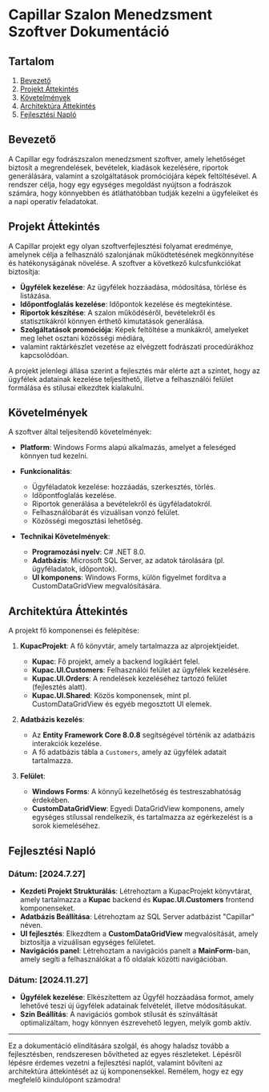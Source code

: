 # Capillar Szalon Menedzsment Szoftver Dokumentáció

## Tartalom

1. [Bevezető](#bevezető)
2. [Projekt Áttekintés](#projekt-áttekintés)
3. [Követelmények](#követelmények)
4. [Architektúra Áttekintés](#architektúra-áttekintés)
5. [Fejlesztési Napló](#fejlesztési-napló)

## Bevezető

A Capillar egy fodrászszalon menedzsment szoftver, amely lehetőséget biztosít a megrendelések, bevételek, kiadások kezelésére, riportok generálására, valamint a szolgáltatások promóciójára képek feltöltésével. A rendszer célja, hogy egy egységes megoldást nyújtson a fodrászok számára, hogy könnyebben és átláthatóbban tudják kezelni a ügyfeleiket és a napi operatív feladatokat.

## Projekt Áttekintés

A Capillar projekt egy olyan szoftverfejlesztési folyamat eredménye, amelynek célja a felhasználó szalonjának működtetésének megkönnyítése és hatékonyságának növelése. A szoftver a következő kulcsfunkciókat biztosítja:

- **Ügyfélek kezelése**: Az ügyfélek hozzáadása, módosítása, törlése és listázása.
- **Időpontfoglalás kezelése**: Időpontok kezelése és megtekintése.
- **Riportok készítése**: A szalon működéséről, bevételekről és statisztikákról könnyen érthető kimutatások generálása.
- **Szolgáltatások promóciója**: Képek feltöltése a munkákról, amelyeket meg lehet osztani közösségi médiára,&#x20;
- valamint raktárkészlet vezetése az elvégzett fodrászati procedúrákhoz kapcsolódóan.

A projekt jelenlegi állása szerint a fejlesztés már elérte azt a szintet, hogy az ügyfélek adatainak kezelése teljesíthető, illetve a felhasználói felület formálása és stílusai elkezdtek kialakulni.

## Követelmények

A szoftver által teljesítendő követelmények:

- **Platform**: Windows Forms alapú alkalmazás, amelyet a feleséged könnyen tud kezelni.

- **Funkcionalitás**:

  - Ügyféladatok kezelése: hozzáadás, szerkesztés, törlés.
  - Időpontfoglalás kezelése.
  - Riportok generálása a bevételekről és ügyféladatokról.
  - Felhasználóbarát és vizuálisan vonzó felület.
  - Közösségi megosztási lehetőség.

- **Technikai Követelmények**:

  - **Programozási nyelv**: C# .NET 8.0.
  - **Adatbázis**: Microsoft SQL Server, az adatok tárolására (pl. ügyféladatok, időpontok).
  - **UI komponens**: Windows Forms, külön figyelmet fordítva a CustomDataGridView megvalósítására.

## Architektúra Áttekintés

A projekt fő komponensei és felépítése:

1. **KupacProjekt**: A fő könyvtár, amely tartalmazza az alprojektjeidet.

   - **Kupac**: Fő projekt, amely a backend logikáért felel.
   - **Kupac.UI.Customers**: Felhasználói felület az ügyfélek kezelésére.
   - **Kupac.UI.Orders**: A rendelések kezeléséhez tartozó felület (fejlesztés alatt).
   - **Kupac.UI.Shared**: Közös komponensek, mint pl. CustomDataGridView és egyéb megosztott UI elemek.

2. **Adatbázis kezelés**:

   - Az **Entity Framework Core 8.0.8** segítségével történik az adatbázis interakciók kezelése.
   - A fő adatbázis tábla a `Customers`, amely az ügyfélek adatait tartalmazza.

3. **Felület**:

   - **Windows Forms**: A könnyű kezelhetőség és testreszabhatóság érdekében.
   - **CustomDataGridView**: Egyedi DataGridView komponens, amely egységes stílussal rendelkezik, és tartalmazza az egérkezelést is a sorok kiemeléséhez.

## Fejlesztési Napló

### Dátum: [2024.7.27]

- **Kezdeti Projekt Strukturálás**: Létrehoztam a KupacProjekt könyvtárat, amely tartalmazza a **Kupac** backend és **Kupac.UI.Customers** frontend komponenseket.
- **Adatbázis Beállítása**: Létrehoztam az SQL Server adatbázist "Capillar" néven.
- **UI fejlesztés**: Elkezdtem a **CustomDataGridView** megvalósítását, amely biztosítja a vizuálisan egységes felületet.
- **Navigációs panel**: Létrehoztam a navigációs panelt a **MainForm**-ban, amely segíti a felhasználókat a fő oldalak közötti navigációban.

### Dátum: [2024.11.27]

- **Ügyfélek kezelése**: Elkészítettem az Ügyfél hozzáadása formot, amely lehetővé teszi új ügyfélek adatainak felvételét, illetve módosításukat.
- **Szin Beállítás**: A navigációs gombok stílusát és színváltását optimalizáltam, hogy könnyen észrevehető legyen, melyik gomb aktív.

---

Ez a dokumentáció elindítására szolgál, és ahogy haladsz tovább a fejlesztésben, rendszeresen bővítheted az egyes részleteket. Lépésről lépésre érdemes vezetni a fejlesztési naplót, valamint bővíteni az architektúra áttekintését az új komponensekkel. Remélem, hogy ez egy megfelelő kiindulópont számodra!

